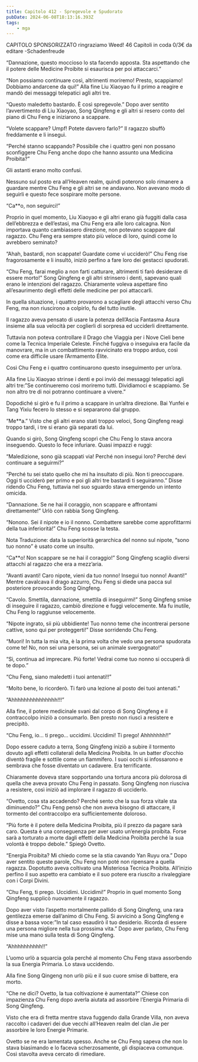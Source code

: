 ```yaml
---
title: Capitolo 412 - Spregevole e Spudorato
pubDate: 2024-06-08T18:13:16.393Z
tags:
    - mga
---
```



CAPITOLO SPONSORIZZATO ringraziamo Weed!
46 Capitoli in coda 0/3€
da editare
-Schadenfreude


“Dannazione, questo moccioso lo sta facendo apposta. Sta aspettando che il potere delle Medicine Proibite si esaurisca per poi attaccarci.”


“Non possiamo continuare così, altrimenti moriremo! Presto, scappiamo! Dobbiamo andarcene da qui!” Alla fine Liu Xiaoyao fu il primo a reagire e mandò dei messaggi telepatici agli altri tre.


“Questo maledetto bastardo. È così spregevole.” Dopo aver sentito l’avvertimento di Liu Xiaoyao, Song Qingfeng e gli altri si resero conto del piano di Chu Feng e iniziarono a scappare.


“Volete scappare? Umpf! Potete davvero farlo?” Il ragazzo sbuffò freddamente e li inseguì.


“Perché stanno scappando? Possibile che i quattro geni non possano sconfiggere Chu Feng anche dopo che hanno assunto una Medicina Proibita?”


Gli astanti erano molto confusi.


Nessuno sul posto era all’Heaven realm, quindi poterono solo rimanere a guardare mentre Chu Feng e gli altri se ne andavano. Non avevano modo di seguirli e questo fece sospirare molte persone.


“Ca**o, non seguirci!”


Proprio in quel momento, Liu Xiaoyao e gli altri erano già fuggiti dalla casa dell’ebbrezza e dell’estasi, ma Chu Feng era alle loro calcagna. Non importava quanto cambiassero direzione, non potevano scappare dal ragazzo. Chu Feng era sempre stato più veloce di loro, quindi come lo avrebbero seminato?


“Ahah, bastardi, non scappate! Guardate come vi ucciderò!” Chu Feng rise fragorosamente e li insultò, iniziò perfino a fare loro dei gestacci spudorati.


“Chu Feng, farai meglio a non farti catturare, altrimenti ti farò desiderare di essere morto!” Song Qingfeng e gli altri strinsero i denti, sapevano quali erano le intenzioni del ragazzo. Chiaramente voleva aspettare fino all’esaurimento degli effetti delle medicine per poi attaccarli.


In quella situazione, i quattro provarono a scagliare degli attacchi verso Chu Feng, ma non riuscirono a colpirlo, fu del tutto inutile.


Il ragazzo aveva pensato di usare la potenza dell’Ascia Fantasma Asura insieme alla sua velocità per coglierli di sorpresa ed ucciderli direttamente.


Tuttavia non poteva controllare il Drago che Viaggia per i Nove Cieli bene come la Tecnica Imperiale Celeste. Finché fuggiva o inseguiva era facile da manovrare, ma in un combattimento ravvicinato era troppo arduo, così come era difficile usare l’Armamento Élite.


Così Chu Feng e i quattro continuarono questo inseguimento per un’ora.


Alla fine Liu Xiaoyao strinse i denti e poi inviò dei messaggi telepatici agli altri tre:”Se continueremo così moriremo tutti. Dividiamoci e scappiamo. Se non altro tre di noi potranno continuare a vivere.”


Dopodiché si girò e fu il primo a scappare in un’altra direzione. Bai Yunfei e Tang Yixiu fecero lo stesso e si separarono dal gruppo.


“Me**a.” Visto che gli altri erano stati troppo veloci, Song Qingfeng reagì troppo tardi, i tre si erano già separati da lui.


Quando si girò, Song Qingfeng scoprì che Chu Feng lo stava ancora inseguendo. Questo lo fece infuriare. Quasi impazzì e ruggì:


“Maledizione, sono già scappati via! Perché non insegui loro? Perché devi continuare a seguirmi?”


“Perché tu sei stato quello che mi ha insultato di più. Non ti preoccupare. Oggi ti ucciderò per primo e poi gli altri tre bastardi ti seguiranno.” Disse ridendo Chu Feng, tuttavia nel suo sguardo stava emergendo un intento omicida.


“Dannazione. Se ne hai il coraggio, non scappare e affrontami direttamente!” Urlò con rabbia Song Qingfeng.


“Nonono. Sei il nipote e io il nonno. Combattere sarebbe come approfittarmi della tua inferiorità!” Chu Feng scosse la testa.


Nota Traduzione: data la superiorità gerarchica del nonno sul nipote, “sono tuo nonno” è usato come un insulto.


“Ca**o! Non scappare se ne hai il coraggio!” Song Qingfeng scagliò diversi attacchi al ragazzo che era a mezz’aria.


“Avanti avanti! Caro nipote, vieni da tuo nonno! Insegui tuo nonno! Avanti!” Mentre cavalcava il drago azzurro, Chu Feng si diede una pacca sul posteriore provocando Song Qingfeng.


“Cavolo. Smettila, dannazione, smettila di inseguirmi!” Song Qingfeng smise di inseguire il ragazzo, cambiò direzione e fuggì velocemente. Ma fu inutile, Chu Feng lo raggiunse velocemente.


“Nipote ingrato, sii più ubbidiente! Tuo nonno teme che incontrerai persone cattive, sono qui per proteggerti!” Disse sorridendo Chu Feng.


“Muori! In tutta la mia vita, è la prima volta che vedo una persona spudorata come te! No, non sei una persona, sei un animale svergognato!”


“Sì, continua ad imprecare. Più forte! Vedrai come tuo nonno si occuperà di te dopo.”


“Chu Feng, siano maledetti i tuoi antenati!!”


“Molto bene, lo ricorderò. Ti farò una lezione al posto dei tuoi antenati.”


“Ahhhhhhhhhhhhhhh!!!”


Alla fine, il potere medicinale svanì dal corpo di Song Qingfeng e il contraccolpo iniziò a consumarlo. Ben presto non riuscì a resistere e precipitò.


“Chu Feng, io… ti prego… uccidimi. Uccidimi! Ti prego! Ahhhhhhh!!”


Dopo essere caduto a terra, Song Qingfeng iniziò a subire il tormento dovuto agli effetti collaterali della Medicina Proibita. In un batter d’occhio diventò fragile e sottile come un fiammifero. I suoi occhi si infossarono e sembrava che fosse diventato un cadavere. Era terrificante.


Chiaramente doveva stare sopportando una tortura ancora più dolorosa di quella che aveva provato Chu Feng in passato. Song Qingfeng non riusciva a resistere, così iniziò ad implorare il ragazzo di ucciderlo.


“Ovetto, cosa sta accadendo? Perché sento che la sua forza vitale sta diminuendo?” Chu Feng pensò che non aveva bisogno di attaccare, il tormento del contraccolpo era sufficientemente doloroso.


“Più forte è il potere della Medicina Proibita, più il prezzo da pagare sarà caro. Questa è una conseguenza per aver usato un’energia proibita. Forse sarà a torturato a morte dagli effetti della Medicina Proibita perché la sua volontà è troppo debole.” Spiegò Ovetto.


“Energia Proibita? Mi chiedo come se la stia cavando Yan Ruyu ora.” Dopo aver sentito queste parole, Chu Feng non poté non ripensare a quella ragazza. Dopotutto aveva coltivato una Misteriosa Tecnica Proibita. All’inizio perfino il suo aspetto era cambiato e il suo potere era riuscito a rivaleggiare con i Corpi Divini.


“Chu Feng, ti prego. Uccidimi. Uccidimi!” Proprio in quel momento Song Qingfeng supplicò nuovamente il ragazzo.


Dopo aver visto l’aspetto mortalmente pallido di Song Qingfeng, una rara gentilezza emerse dall’animo di Chu Feng. Si avvicinò a Song Qingfeng e disse a bassa voce:”In tal caso esaudirò il tuo desiderio. Ricorda di essere una persona migliore nella tua prossima vita.” Dopo aver parlato, Chu Feng mise una mano sulla testa di Song Qingfeng.


“Ahhhhhhhhhh!!”


L’uomo urlò a squarcia gola perché al momento Chu Feng stava assorbendo la sua Energia Primaria. Lo stava uccidendo.


Alla fine Song Qingeng non urlò più e il suo cuore smise di battere, era morto.


“Che ne dici? Ovetto, la tua coltivazione è aumentata?” Chiese con impazienza Chu Feng dopo averla aiutata ad assorbire l’Energia Primaria di Song Qingfeng.


Visto che era di fretta mentre stava fuggendo dalla Grande Villa, non aveva raccolto i cadaveri dei due vecchi all’Heaven realm del clan Jie per assorbire le loro Energie Primarie.


Ovetto se ne era lamentata spesso. Anche se Chu Feng sapeva che non lo stava biasimando e lo faceva scherzosamente, gli dispiaceva comunque. Così stavolta aveva cercato di rimediare.
        

